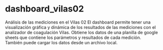 # dashboard_vilas02
Análisis de las mediciones en el Vilas 02
El dashboard permite tener una visualización gráfica y dinámica de los resultados de las mediciones con el analizador de coagulación Vilas.
Obtiene los datos de una planilla de google sheets que contiene los parámetros y resultados de cada medición. También puede cargar los datos desde un archivo local.
